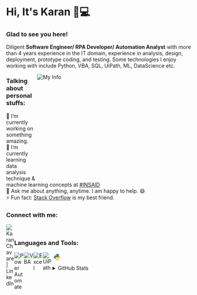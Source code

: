 # Hi, It's Karan 👋💻

### Glad to see you here!
Diligent <b>Software Engineer/ RPA Developer/ Automation Analyst</b> with more than 4 years experience in the IT domain, experience in analysis, design, deployment, prototype coding, and testing. Some technologies I enjoy working with include Python, VBA, SQL, UiPath, ML, DataScience etc.

<img align="right" alt="My Info" src="https://www.mygo.ge/uploads/blog/1584023795.jpg" width="420" height="290" />

### Talking about personal stuffs:

🔭 I’m currently working on something amazing.<br/>
🌱 I’m currently learning data analysis technique & machine learning concepts at [#INSAID]<br/>
💬 Ask me about anything, anytime. I am happy to help. 😄<br/>
⚡ Fun fact: [Stack Overflow] is my best friend.<br/>

### Connect with me:
[<img align="left" alt="Karan Chavare | LinkedIn" width="22px" src="https://yt3.ggpht.com/-CepHHHB3l1Y/AAAAAAAAAAI/AAAAAAAAAAA/Z8MftqWbEqA/s900-c-k-no-mo-rj-c0xffffff/photo.jpg" />][linkedin]

<br />

### Languages and Tools:

<img align="left" alt="Power Automate" width="26px" src="https://external-content.duckduckgo.com/iu/?u=https%3A%2F%2Ftse1.mm.bing.net%2Fth%3Fid%3DOIP.UuUoWcur7wFZ_RvUtRiKHAHaHa%26pid%3DApi&f=1&ipt=8cb5cc0daaee7d30a72dd90ff5153e9e3ebca1695b3916f67cb66cd5659b43ca&ipo=images"/>
<img align="left" alt="VBA" width="26px" src="https://e7.pngegg.com/pngimages/457/797/png-clipart-visual-basic-for-applications-microsoft-excel-macro-microsoft-angle-logo-thumbnail.png" />
<img align="left" alt="Excel" width="26px" src="https://www.clipartmax.com/png/middle/112-1127265_microsoft-office-excel-2013-365-logo-excel-2017-logo-png.png" />
<img align="left" alt="UiPath" width="26px" src="https://res.cloudinary.com/startup-grind/image/upload/c_fill,dpr_2,f_auto,g_center,h_200,q_auto:good,w_200/v1/gcs/platform-data-uipath/contentbuilder/Ui%201080%20x%201080_N4wzQly.png" />
<img align="left" alt="python" width="26px" src="https://raw.githubusercontent.com/github/explore/80688e429a7d4ef2fca1e82350fe8e3517d3494d/topics/python/python.png" />

<br />
<br />

<details>
  <summary>GitHub Stats</summary>
  <img align="left" alt="Karan's GitHub Stats" src="https://github-readme-stats.vercel.app/api?username=CH-KARAN&show_icons=true&hide_border=true" />

</details>

[linkedin]: https://www.linkedin.com/in/karanchavare
[Stack Overflow]: https://stackoverflow.com/
[#INSAID]: https://www.linkedin.com/feed/hashtag/insaid/
